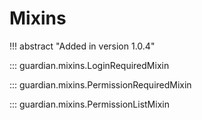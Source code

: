 # Mixins 

!!! abstract "Added in version 1.0.4"

::: guardian.mixins.LoginRequiredMixin

::: guardian.mixins.PermissionRequiredMixin

::: guardian.mixins.PermissionListMixin
